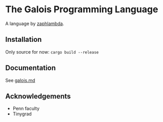 # The Galois Programming Language

A language by [zaphlambda](https://zaph.dev).

## Installation

Only source for now: `cargo build --release`

## Documentation

See [galois.md](docs/galois.md)

## Acknowledgements

- Penn faculty
- Tinygrad
